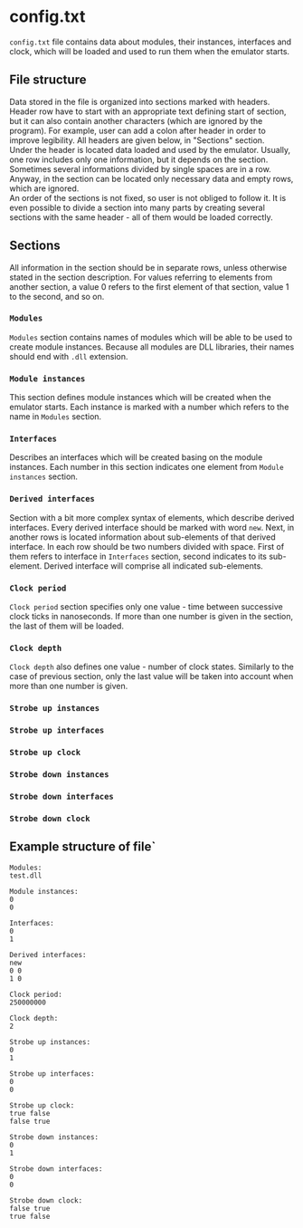 # config.txt

`config.txt` file contains data about modules, their instances, interfaces and clock, which will be loaded and used to run them when the emulator starts.  

## File structure

Data stored in the file is organized into sections marked with headers. Header row have to start with an appropriate text defining start of section, but it can also contain another characters (which are ignored by the program). For example, user can add a colon after header in order to improve legibility. All headers are given below, in "Sections" section.  
Under the header is located data loaded and used by the emulator. Usually, one row includes only one information, but it depends on the section. Sometimes several informations divided by single spaces are in a row. Anyway, in the section can be located only necessary data and empty rows, which are ignored.  
An order of the sections is not fixed, so user is not obliged to follow it. It is even possible to divide a section into many parts by creating several sections with the same header - all of them would be loaded correctly.

## Sections

All information in the section should be in separate rows, unless otherwise stated in the section description. For values referring to elements from another section, a value 0 refers to the first element of that section, value 1 to the second, and so on.

### `Modules`
`Modules` section contains names of modules which will be able to be used to create module instances. Because all modules are DLL libraries, their names should end with `.dll` extension.

### `Module instances`
This section defines module instances which will be created when the emulator starts. Each instance is marked with a number which refers to the name in `Modules` section.

### `Interfaces`
Describes an interfaces which will be created basing on the module instances. Each number in this section indicates one element from `Module instances` section.

### `Derived interfaces`
Section with a bit more complex syntax of elements, which describe derived interfaces. Every derived interface should be marked with word `new`. Next, in another rows is located information about sub-elements of that derived interface. In each row should be two numbers divided with space. First of them refers to interface in `Interfaces` section, second indicates to its sub-element. Derived interface will comprise all indicated sub-elements.

### `Clock period`
`Clock period` section specifies only one value - time between successive clock ticks in nanoseconds. If more than one number is given in the section, the last of them will be loaded.

### `Clock depth`
`Clock depth` also defines one value - number of clock states. Similarly to the case of previous section, only the last value will be taken into account when more than one number is given.

### `Strobe up instances`

### `Strobe up interfaces`

### `Strobe up clock`

### `Strobe down instances`

### `Strobe down interfaces`

### `Strobe down clock`

## Example structure of file`

```
Modules:
test.dll

Module instances:
0
0

Interfaces:
0
1

Derived interfaces:
new
0 0
1 0

Clock period:
250000000

Clock depth:
2

Strobe up instances:
0
1

Strobe up interfaces:
0
0

Strobe up clock:
true false
false true

Strobe down instances:
0
1

Strobe down interfaces:
0
0

Strobe down clock:
false true
true false
```